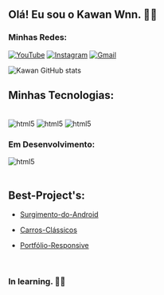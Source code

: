## Olá! Eu sou o Kawan Wnn. 👋🏿
### Minhas Redes: <br>
[![YouTube](https://img.shields.io/badge/YouTube-FF0000?style=for-the-badge&logo=youtube&logoColor=white)](https://www.youtube.com/channel/UCgQk62HqpCR1lFV37k3yOaw)
[![Instagram](https://img.shields.io/badge/Instagram-E4405F?style=for-the-badge&logo=instagram&logoColor=white)](https://www.instagram.com/kawan_wg.k/)
[![Gmail](https://img.shields.io/badge/Gmail-D14836?style=for-the-badge&logo=gmail&logoColor=white)](mailto:kawanwagnner.gs@gmail.com)


![Kawan GitHub stats](https://github-readme-stats.vercel.app/api?username=kawanwagnner&show_icons=true&theme=dracula)


## Minhas Tecnologias:

<div style="display: inline_block"><br/>
    <img align="center" alt="html5" src="https://img.shields.io/badge/HTML5-E34F26?style=for-the-badge&logo=html5&logoColor=white">
    <img align="center" alt="html5" src="https://img.shields.io/badge/CSS3-1572B6?style=for-the-badge&logo=css3&logoColor=white">
    <img align="center" alt="html5" src="https://img.shields.io/badge/JavaScript-F7DF1E?style=for-the-badge&logo=javascript&logoColor=black">
    
</div>

### Em Desenvolvimento:
<div>
     <img align="center" alt="html5" src="https://img.shields.io/badge/JavaScript-F7DF1E?style=for-the-badge&logo=javascript&logoColor=black">
</div> 
<br>

## Best-Project's:
    
- <a href="https://kawanwagnner.github.io/blog-android/">Surgimento-do-Android</a> 
    
- <a href="https://kawanwagnner.github.io/estudos_aldeia/">Carros-Clássicos</a>
    
- <a href="https://kawanwagnner.github.io/Portfolio.github.io/">Portfólio-Responsive</a> 
<br/>
    
### In learning. 🙇🏿

